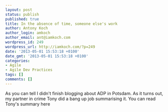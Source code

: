 ```yaml
---
layout: post
status: publish
published: true
title: In the absence of time, someone else's work
author: Antony Koch
author_login: amkoch
author_email: ant@iamkoch.com
wordpress_id: 249
wordpress_url: http://iamkoch.com/?p=249
date: '2013-05-01 15:53:18 +0100'
date_gmt: '2013-05-01 15:53:18 +0100'
categories:
- Agile
- Agile Dev Practices
tags: []
comments: []
---
```

As you can tell I didn't finish blogging about ADP in Potsdam. As it turns out, my partner in crime Tony did a bang up job summarising it. You can read Tony's summary here
